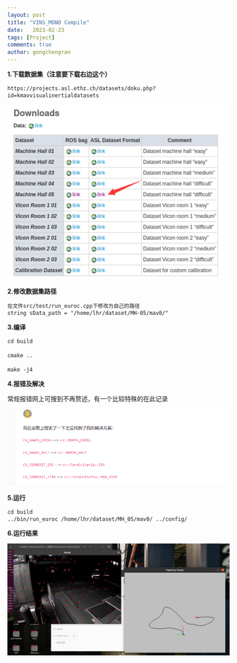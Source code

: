 ```yaml
---
layout: post
title: "VINS_MONO Compile"
date:   2023-02-23
tags: [Project]
comments: true
author: gongchengran
---
```


**1.下载数据集（注意要下载右边这个）** 

```
https://projects.asl.ethz.ch/datasets/doku.php?id=kmavvisualinertialdatasets
```

![Euroc数据集](../images/Euroc数据集.png)

**2.修改数据集路径**

```
在文件src/test/run_euroc.cpp下修改为自己的路径
string sData_path = "/home/lhr/dataset/MH-05/mav0/"
```

**3.编译**

```
cd build

cmake ..

make -j4
```

**4.报错及解决**

常规报错网上可搜到不再赘述，有一个比较特殊的在此记录

![VINS报错图](../images/VINS报错图.PNG)

**5.运行**

```
cd build
../bin/run_euroc /home/lhr/dataset/MH_05/mav0/ ../config/
```

**6.运行结果**

![运行图](../images/运行图.png)

